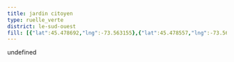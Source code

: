 ```yaml
---
title: jardin citoyen
type: ruelle_verte
district: le-sud-ouest
fill: [{"lat":45.478692,"lng":-73.563155},{"lat":45.478557,"lng":-73.563037},{"lat":45.478279,"lng":-73.563359},{"lat":45.478474,"lng":-73.563477},{"lat":45.478692,"lng":-73.563155}]
---
```


undefined